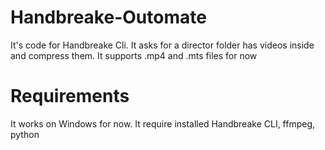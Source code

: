 # Handbreake-Outomate
It's code for Handbreake Cli. It asks for a director folder has videos inside and compress them.
It supports .mp4 and .mts files for now

# Requirements
It works on Windows for now. It require installed Handbreake CLI, ffmpeg, python
